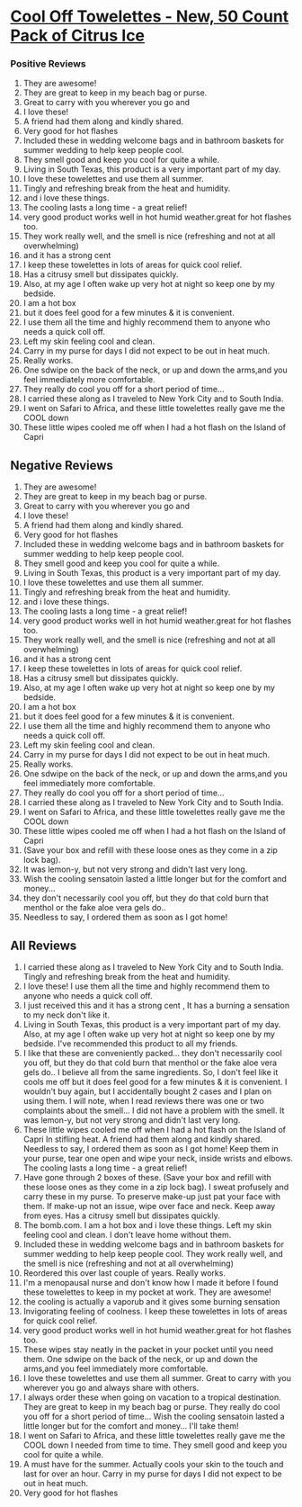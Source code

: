 # [Cool Off Towelettes - New, 50 Count Pack of Citrus Ice](https://products.checkmycream.com/products/Cool-Off-Towelettes-New-50-Count-Pack-of-Citrus-Ice.html)

### Positive Reviews

<ol>
      <li>They are awesome!</li>
      <li>They are great to keep in my beach bag or purse.</li>
      <li>Great to carry with you wherever you go and</li>
      <li>I love these!</li>
      <li>A friend had them along and kindly shared.  </li>
      <li>Very good for hot flashes</li>
      <li>Included these in wedding welcome bags and in bathroom baskets for summer wedding to help keep people cool.</li>
      <li>They smell good and keep you cool for quite a while.</li>
      <li>Living in South Texas, this product is a very important part of my day.  </li>
      <li>I love these towelettes and use them all summer.  </li>
      <li>Tingly and refreshing break from the heat and humidity.</li>
      <li>and i love these things.</li>
      <li>The cooling lasts a long time - a great relief!</li>
      <li>very good product works well in hot humid weather.great for hot flashes too.</li>
      <li>They work really well, and the smell is nice (refreshing and not at all overwhelming)</li>
      <li>and it has a strong cent</li>
      <li>I keep these towelettes in lots of areas for quick cool relief.</li>
      <li>Has a citrusy smell but dissipates quickly.</li>
      <li>Also, at my age I often wake up very hot at night so keep one by my bedside.  </li>
      <li>I am a hot box</li>
      <li>but it does feel good for a few minutes &amp; it is convenient.</li>
      <li>I use them all the time and highly recommend them to anyone who needs a quick coll off.</li>
      <li>Left my skin feeling cool and clean.</li>
      <li>Carry in my purse for days I did not expect to be out in heat much.</li>
      <li>Really works.</li>
      <li>One sdwipe on the back of the neck, or up and down the arms,and you feel immediately more comfortable.</li>
      <li>They really do cool you off for a short period of time...</li>
      <li>I carried these along as I traveled to New York City and to South India.  </li>
      <li>I went on Safari to Africa, and these little towelettes really gave me the COOL down</li>
      <li>These little wipes cooled me off when I had a hot flash on the Island of Capri</li>
</ol>


<h2>Negative Reviews</h2>
<ol>
<li> They are awesome!</li>
<li> They are great to keep in my beach bag or purse.</li>
<li> Great to carry with you wherever you go and</li>
<li> I love these!</li>
<li> A friend had them along and kindly shared.  </li>
<li> Very good for hot flashes</li>
<li> Included these in wedding welcome bags and in bathroom baskets for summer wedding to help keep people cool.</li>
<li> They smell good and keep you cool for quite a while.</li>
<li> Living in South Texas, this product is a very important part of my day.  </li>
<li> I love these towelettes and use them all summer.  </li>
<li> Tingly and refreshing break from the heat and humidity.</li>
<li> and i love these things.</li>
<li> The cooling lasts a long time - a great relief!</li>
<li> very good product works well in hot humid weather.great for hot flashes too.</li>
<li> They work really well, and the smell is nice (refreshing and not at all overwhelming)</li>
<li> and it has a strong cent</li>
<li> I keep these towelettes in lots of areas for quick cool relief.</li>
<li> Has a citrusy smell but dissipates quickly.</li>
<li> Also, at my age I often wake up very hot at night so keep one by my bedside.  </li>
<li> I am a hot box</li>
<li> but it does feel good for a few minutes &amp; it is convenient.</li>
<li> I use them all the time and highly recommend them to anyone who needs a quick coll off.</li>
<li> Left my skin feeling cool and clean.</li>
<li> Carry in my purse for days I did not expect to be out in heat much.</li>
<li> Really works.</li>
<li> One sdwipe on the back of the neck, or up and down the arms,and you feel immediately more comfortable.</li>
<li> They really do cool you off for a short period of time...</li>
<li> I carried these along as I traveled to New York City and to South India.  </li>
<li> I went on Safari to Africa, and these little towelettes really gave me the COOL down</li>
<li> These little wipes cooled me off when I had a hot flash on the Island of Capri</li>
<li> (Save your box and refill with these loose ones as they come in a zip lock bag).  </li>
<li> It was lemon-y, but not very strong and didn&#x27;t last very long.</li>
<li> Wish the cooling sensatoin lasted a little longer but for the comfort and money...</li>
<li> they don&#x27;t necessarily cool you off, but they do that cold burn that menthol or the fake aloe vera gels do..</li>
<li> Needless to say, I ordered them as soon as I got home!  </li>
</ol>

<h2>All Reviews</h2>

<ol>
    <li> I carried these along as I traveled to New York City and to South India.  Tingly and refreshing break from the heat and humidity.</li>
    <li> I love these! I use them all the time and highly recommend them to anyone who needs a quick coll off.</li>
    <li> I just received this and it has a strong cent , It has a burning a sensation to my neck don&#x27;t like it.</li>
    <li> Living in South Texas, this product is a very important part of my day.  Also, at my age I often wake up very hot at night so keep one by my bedside.  I&#x27;ve recommended this product to all my friends.</li>
    <li> I like that these are conveniently packed... they don&#x27;t necessarily cool you off, but they do that cold burn that menthol or the fake aloe vera gels do.. I believe all from the same ingredients. So, I don&#x27;t feel like it cools me off but it does feel good for a few minutes &amp; it is convenient. I wouldn&#x27;t buy again, but I accidentally bought 2 cases and I plan on using them. I will note, when I read reviews there was one or two complaints about the smell... I did not have a problem with the smell. It was lemon-y, but not very strong and didn&#x27;t last very long.</li>
    <li> These little wipes cooled me off when I had a hot flash on the Island of Capri In stifling heat.  A friend had them along and kindly shared.  Needless to say, I ordered them as soon as I got home!  Keep them in your purse, tear one open and wipe your neck, inside wrists and elbows. The cooling lasts a long time - a great relief!</li>
    <li> Have gone through 2 boxes of these.  (Save your box and refill with these loose ones as they come in a zip lock bag).  I sweat profusely and carry these in my purse.  To preserve make-up just pat your face with them.  If make-up not an issue, wipe over face and neck.  Keep away from eyes.  Has a citrusy smell but dissipates quickly.</li>
    <li> The bomb.com. I am a hot box and i love these things. Left my skin feeling cool and clean. I don&#x27;t leave home without them.</li>
    <li> Included these in wedding welcome bags and in bathroom baskets for summer wedding to help keep people cool. They work really well, and the smell is nice (refreshing and not at all overwhelming)</li>
    <li> Reordered this over last couple of years.  Really works.</li>
    <li> I&#x27;m a menopausal nurse and don&#x27;t know how I made it before I found these towelettes to keep in my pocket at work. They are awesome!</li>
    <li> the cooling is actually a vaporub and it gives some burning sensation</li>
    <li> Invigorating feeling of coolness. I keep these towelettes in lots of areas for quick cool relief.</li>
    <li> very good product works well in hot humid weather.great for hot flashes too.</li>
    <li> These wipes stay neatly in the packet in your pocket until you need them.  One sdwipe on the back of the neck, or up and down the arms,and you feel immediately more comfortable.</li>
    <li> I love these towelettes and use them all summer.  Great to carry with you wherever you go and always share with others.</li>
    <li> I always order these when going on vacation to a tropical destination. They are great to keep in my beach bag or purse. They really do cool you off for a short period of time... Wish the cooling sensatoin lasted a little longer but for the comfort and money... I&#x27;ll take them!</li>
    <li> I went on Safari to Africa, and these little towelettes really gave me the COOL down I needed from time to time.  They smell good and keep you cool for quite a while.</li>
    <li> A must have for the summer. Actually cools your skin to the touch and last for over an hour. Carry in my purse for days I did not expect to be out in heat much.</li>
    <li> Very good for hot flashes</li>
</ol>




